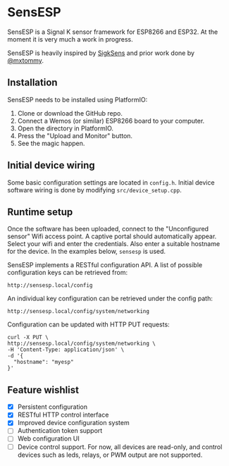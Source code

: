 # SensESP

SensESP is a Signal K sensor framework for ESP8266 and ESP32. At the moment it is very much a work in progress.

SensESP is heavily inspired by [SigkSens](https://github.com/mxtommy/SigkSens) and prior work done by [@mxtommy](https://github.com/mxtommy).

## Installation

SensESP needs to be installed using PlatformIO:

1. Clone or download the GitHub repo.
2. Connect a Wemos (or similar) ESP8266 board to your computer.
3. Open the directory in PlatformIO.
4. Press the "Upload and Monitor" button.
5. See the magic happen.

## Initial device wiring

Some basic configuration settings are located in `config.h`. Initial device software wiring is done by modifying `src/device_setup.cpp`.

## Runtime setup

Once the software has been uploaded, connect to the
"Unconfigured sensor" Wifi access point. A captive portal
should automatically appear. Select your wifi and enter
the credentials. Also enter a suitable hostname for the
device. In the examples below, `sensesp` is used.

SensESP implements a RESTful configuration API. A list of
possible configuration keys can be retrieved from:

    http://sensesp.local/config

An individual key configuration can be retrieved under
the config path:

    http://sensesp.local/config/system/networking

Configuration can be updated with HTTP PUT requests:

    curl -X PUT \
    http://sensesp.local/config/system/networking \
    -H 'Content-Type: application/json' \
    -d '{
      "hostname": "myesp"
    }'

## Feature wishlist

- [x] Persistent configuration
- [x] RESTful HTTP control interface
- [x] Improved device configuration system
- [ ] Authentication token support
- [ ] Web configuration UI
- [ ] Device control support. For now, all devices are read-only, and control devices such as leds, relays, or
PWM output are not supported.